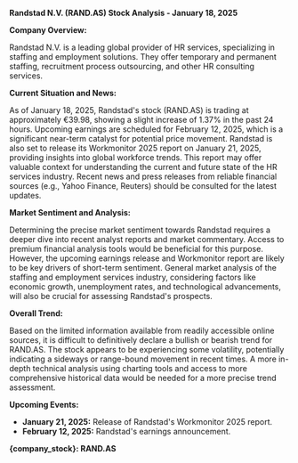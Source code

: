 **Randstad N.V. (RAND.AS) Stock Analysis - January 18, 2025**

**Company Overview:**

Randstad N.V. is a leading global provider of HR services, specializing in staffing and employment solutions.  They offer temporary and permanent staffing, recruitment process outsourcing, and other HR consulting services.

**Current Situation and News:**

As of January 18, 2025, Randstad's stock (RAND.AS) is trading at approximately €39.98, showing a slight increase of 1.37% in the past 24 hours.  Upcoming earnings are scheduled for February 12, 2025, which is a significant near-term catalyst for potential price movement.  Randstad is also set to release its Workmonitor 2025 report on January 21, 2025, providing insights into global workforce trends.  This report may offer valuable context for understanding the current and future state of the HR services industry. Recent news and press releases from reliable financial sources (e.g., Yahoo Finance, Reuters) should be consulted for the latest updates.

**Market Sentiment and Analysis:**

Determining the precise market sentiment towards Randstad requires a deeper dive into recent analyst reports and market commentary.  Access to premium financial analysis tools would be beneficial for this purpose.  However, the upcoming earnings release and Workmonitor report are likely to be key drivers of short-term sentiment.  General market analysis of the staffing and employment services industry, considering factors like economic growth, unemployment rates, and technological advancements, will also be crucial for assessing Randstad's prospects.

**Overall Trend:**

Based on the limited information available from readily accessible online sources, it is difficult to definitively declare a bullish or bearish trend for RAND.AS.  The stock appears to be experiencing some volatility, potentially indicating a sideways or range-bound movement in recent times.  A more in-depth technical analysis using charting tools and access to more comprehensive historical data would be needed for a more precise trend assessment.

**Upcoming Events:**

* **January 21, 2025:** Release of Randstad's Workmonitor 2025 report.
* **February 12, 2025:** Randstad's earnings announcement.

**{company_stock}: RAND.AS**